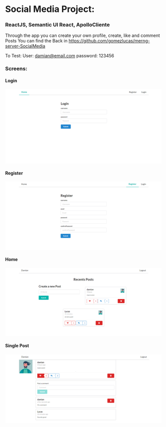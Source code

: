  # Social Media Project: 
### ReactJS, Semantic UI React,  ApolloCliente


Through the app you can create your own profile, create, like and comment Posts
You can find the Back in https://github.com/gomezlucas/merng-server-SocialMedia

To Test: 
User: damian@email.com
password: 123456


### Screens:

#### Login 
![Login](./public/readmeIMG/login.png "Login") 

#### Register 
![Clientes](./public/readmeIMG/register.png "Register") 

#### Home 
![Productos](./public/readmeIMG/Home.png "Home") 

#### Single Post 
![Pedidos](./public/readmeIMG/singlePost.png "Single Post") 

